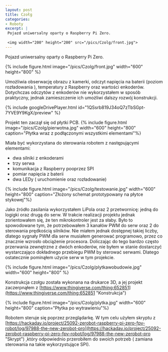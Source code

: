 ```yaml
---
layout: post
title: Czołg
categories:
- Roboty
excerpt: |
 Pojazd uniwersalny oparty o Raspberry Pi Zero.
  
 <img width="200" height="200" src="/pics/Czolg/front.jpg"> 
---
```


Pojazd uniwersalny oparty o Raspberry Pi Zero.

{% include figure.html image="/pics/Czolg/front.jpg" width="600" height="800" %}

Umożliwia obserwację obrazu z kamerki, odczyt napięcia na baterii (poziom rozładowania ), temperatury z Raspberry oraz wartości enkoderów. Dotychczas odczytów z enkoderów nie wykorzystałem w sposób praktyczny, jednak zamieszczenie ich umożliwi dalszy rozwój konstrukcji.

{% include googleDrivePlayer.html id="1QSsrb819J34oQ7zTbSGpt-7YVE9Y9KgX/preview" %}

Projekt ten zaczął się od płytki PCB. 
{% include figure.html image="/pics/Czolg/pierwotna.jpg" width="600" height="800" caption="Płytka wraz z podłączonymi wszystkimi elementami"%}

Miała być wykorzystana do sterowania robotem z następującymi elementami:
* dwa silniki z enkoderami
* trzy serwa
* komunikacja z Raspberry pooprzez SPI
* pomiar napięcia z baterii
* dwa LEDy ( uruchomienie oraz rozładowanie)

{% include figure.html image="/pics/Czolg/testowanie.jpg" width="600" height="800" caption="Złożony schemat prototypowany na płytce stykowej"%}

Jako źródło zasilania wykorzystałem LiPola oraz 2 przetwornicę: jedną do logigki oraz drugą do serw. W trakcie realizacji projektu jednak zorientowałem się, że ten mikrokontroler jest za słaby. Było to spowodowane tym, że potrzebowałem 3 kanałów PWM do serw oraz 2 do sterowania prędkością silników. Nie miałem jednak dostępnej takiej liczby, dlatego sygnały PWM dla serw musiałem generować programowo, przez co znacznie wzrosło obciążenie procesora. Doliczając do tego bardzo często przerwania zewnętrzne z dwóch enkoderów, nie byłem w stanie dostarczyć wystarczająco dokładnego przebiegu PWM by sterować serwami. Dlatego ostatecznie pominąłem użycie serw w tym projekcie.

{% include figure.html image="/pics/Czolg/plytkawobudowie.jpg" width="600" height="800" %}

Konstrukcja czołgu została wykonana na drukarce 3D, a jej projekt zaczerpnąłem z 
[https://www.thingiverse.com/thing:652851](https://www.thingiverse.com/thing:652851 "Konstrukcja")

{% include figure.html image="/pics/Czolg/plytka.jpg" width="600" height="800" caption="Płytka po wytrawieniu"%}

Robotem steruje się poprzez przeglądarkę. W tym celu użyłem skryptu z [https://hackaday.io/project/25092-zerobot-raspberry-pi-zero-fpv-robot/log/97988-the-new-zerobot-pro](https://hackaday.io/project/25092-zerobot-raspberry-pi-zero-fpv-robot/log/97988-the-new-zerobot-pro "Skrypt")
,który odpowiednio przerobiłem do swoich potrzeb ( zamiana sterowania na takie wykorzystujące SPI).
